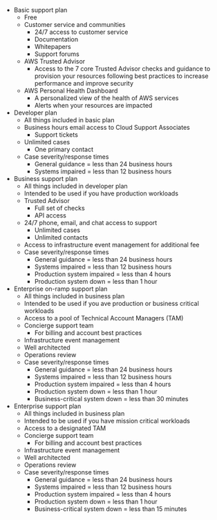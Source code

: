 - Basic support plan
	- Free
	- Customer service and communities
		- 24/7 access to customer service
		- Documentation
		- Whitepapers
		- Support forums
	- AWS Trusted Advisor
		- Access to the 7 core Trusted Advisor checks and guidance to provision your resources following best practices to increase performance and improve security
	- AWS Personal Health Dashboard
		- A personalized view of the health of AWS services
		- Alerts when your resources are impacted
- Developer plan
	- All things included in basic plan
	- Business hours email access to Cloud Support Associates
		- Support tickets
	- Unlimited cases
		- One primary contact
	- Case severity/response times
		- General guidance = less than 24 business hours
		- Systems impaired = less than 12 business hours
- Business support plan
	- All things included in developer plan
	- Intended to be used if you have production workloads
	- Trusted Advisor
		- Full set of checks
		- API access
	- 24/7 phone, email, and chat access to support
		- Unlimited cases
		- Unlimited contacts
	- Access to infrastructure event management for additional fee
	- Case severity/response times
		- General guidance = less than 24 business hours
		- Systems impaired = less than 12 business hours
		- Production system impaired = less than 4 hours
		- Production system down = less than 1 hour
- Enterprise on-ramp support plan
	- All things included in business plan
	- Intended to be used if you ave production or business critical workloads
	- Access to a pool of Technical Account Managers (TAM)
	- Concierge support team
		- For billing and account best practices
	- Infrastructure event management
	 - Well architected
	 - Operations review
	 - Case severity/response times
		 - General guidance = less than 24 business hours
		 - Systems impaired = less than 12 business hours
		 - Production system impaired = less than 4 hours
		 - Production system down = less than 1 hour
		 - Business-critical system down = less than 30 minutes
- Enterprise support plan
	- All things included in business plan
	- Intended to be used if you have mission critical workloads
	- Access to a designated  TAM
	- Concierge support team
		- For billing and account best practices
	- Infrastructure event management
	 - Well architected
	 - Operations review
	 - Case severity/response times
		 - General guidance = less than 24 business hours
		 - Systems impaired = less than 12 business hours
		 - Production system impaired = less than 4 hours
		 - Production system down = less than 1 hour
		 - Business-critical system down = less than 15 minutes
